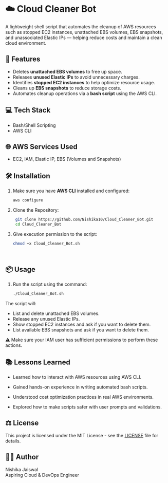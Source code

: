 
# ☁️ Cloud Cleaner Bot

A lightweight shell script that automates the cleanup of AWS resources such as stopped EC2 instances, unattached EBS volumes, EBS snapshots, and unassociated Elastic IPs — helping reduce costs and maintain a clean cloud environment.


## 🚀 Features

- Deletes **unattached EBS volumes** to free up space.
- Releases **unused Elastic IPs** to avoid unnecessary charges.
- Identifies **stopped EC2 instances** to help optimize resource usage.
- Cleans up **EBS snapshots** to reduce storage costs.
- Automates cleanup operations via a **bash script** using the AWS CLI.



## 💻 Tech Stack

- Bash/Shell Scripting
- AWS CLI

## 🌐 AWS Services Used

- EC2, IAM, Elastic IP, EBS (Volumes and Snapshots)


## 🛠️ Installation

1. Make sure you have **AWS CLI** installed and configured:
   ```bash
   aws configure

2. Clone the Repository:
   ```bash
    git clone https://github.com/Nishika10/Cloud_Cleaner_Bot.git
    cd Cloud_Cleaner_Bot

3. Give execution permission to the script:
   ```bash
   chmod +x Cloud_Cleaner_Bot.sh

    
## 📦 Usage

1. Run the script using the command:
   ```bash
   ./Cloud_Cleaner_Bot.sh
   
The script will:

- List and delete unattached EBS volumes.
- Release any unused Elastic IPs.
- Show stopped EC2 instances and ask if you want to delete them.
- List available EBS snapshots and ask if you want to delete them.

⚠️ Make sure your IAM user has sufficient permissions to perform these actions.
## 📚 Lessons Learned
- Learned how to interact with AWS resources using AWS CLI.

- Gained hands-on experience in writing automated bash scripts.

- Understood cost optimization practices in real AWS environments.

- Explored how to make scripts safer with user prompts and validations.


## ⚖️ License

This project is licensed under the MIT License - see the [LICENSE](LICENSE) file for details.



## 👩‍💻 Author
Nishika Jaiswal  
Aspiring Cloud & DevOps Engineer
